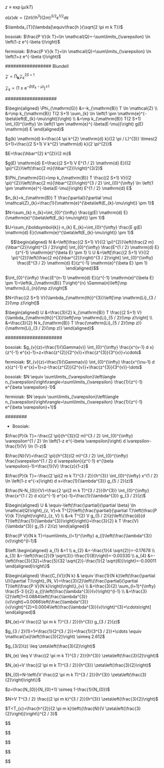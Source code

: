 
$z \equiv \exp (\mu / k T)$  

$a(\varepsilon) d \varepsilon=\left(2 \pi V / h^{3}\right)(2 m)^{3 / 2} \varepsilon^{1 / 2} d \varepsilon$  

$\lambda_{T}[\lambda]\equiv\frac{h }{\sqrt{2 \pi m k T}}$  




bosoiak: $\frac{P V}{k T}=\ln \mathcal{Q}=-\sum\limits_{\varepsilon} \ln \left(1-z e^{-\beta t}\right)$  

fermioiak: $\frac{P V}{k T}=\ln \mathcal{Q}=\sum\limits_{\varepsilon} \ln \left(1+z e^{-\beta t}\right)$  

################# Blundell

$\mathcal{Z}=\prod_{\boldsymbol{k}} \mathcal{Z}_{k}^{2 S+1}$  

$\mathcal{Z}_{k}=\left(1 \pm \mathrm{e}^{-\beta\left(E_{k}-\mu\right)}\right)^{ \pm 1}$  

###################  



$\begin{aligned} \Phi_{\mathrm{G}} &=-k_{\mathrm{B}} T \ln \mathcal{Z} \\ &=\mp k_{\mathrm{B}} T(2 S+1) \sum_{k} \ln \left(1 \pm \mathrm{e}^{-\beta\left(E_{k}-\mu\right)}\right) \\ &=\mp k_{\mathrm{B}} T(2 S+1) \int_{0}^{\infty} \ln \left(1 \pm \mathrm{e}^{-\beta(E-\mu)}\right) g(E) \mathrm{d} E \end{aligned}$

$g(k) \mathrm{d} k=\frac{4 \pi k^{2} \mathrm{d} k}{(2 \pi / L)^{3}} \times(2 S+1)=\frac{(2 S+1) V k^{2} \mathrm{d} k}{2 \pi^{2}}$  

$E=\frac{\hbar^{2} k^{2}}{2 m}$  

$g(E) \mathrm{d} E=\frac{(2 S+1) V E^{1 / 2} \mathrm{d} E}{(2 \pi)^{2}}\left(\frac{2 m}{\hbar^{2}}\right)^{3/2}$  

$\Phi_{\mathrm{G}}=\mp k_{\mathrm{B}} T \frac{(2 S+1) V}{(2 \pi)^{2}}\left(\frac{2 m}{\hbar^{2}}\right)^{3 / 2} \int_{0}^{\infty} \ln \left(1 \pm \mathrm{e}^{-\beta(E-\mu)}\right) E^{1 / 2} \mathrm{d} E$  

$n_{k}=k_{\mathrm{B}} T \frac{\partial}{\partial \mu} \mathcal{Z}_{k}=\frac{1}{\mathrm{e}^{\beta\left(E_{k}-\mu\right)} \pm 1}$  

$N=\sum_{k} n_{k}=\int_{0}^{\infty} \frac{g(E) \mathrm{d} E}{\mathrm{e}^{\beta\left(E_{k}-\mu\right)} \pm 1}$  

$U=\sum_{\boldsymbol{k}} n_{k} E_{k}=\int_{0}^{\infty} \frac{E g(E) \mathrm{d} E}{\mathrm{e}^{\beta\left(E_{k}-\mu\right)} \pm 1}$  

$$\begin{aligned} N &=\left[\frac{(2 S+1) V}{(2 \pi)^{2}}\left(\frac{2 m}{\hbar^{2}}\right)^{3 / 2}\right] \int_{0}^{\infty} \frac{E^{1 / 2} \mathrm{d} E}{z^{-1} \mathrm{e}^{\beta E} \pm 1} \\ U &=\left[\frac{(2 S+1) V}{(2 \pi)^{2}}\left(\frac{2 m}{\hbar^{2}}\right)^{3 / 2}\right] \int_{0}^{\infty} \frac{E^{3 / 2} \mathrm{d} E}{z^{-1} \mathrm{e}^{\beta E} \pm 1} \end{aligned}$$  

$\int_{0}^{\infty} \frac{E^{n-1} \mathrm{d} E}{z^{-1} \mathrm{e}^{\beta E} \pm 1}=\left(k_{\mathrm{B}} T\right)^{n} \Gamma(n)\left[\mp \mathrm{Li}_{n}(\mp z)\right]$  

$N=\frac{(2 S+1) V}{\lambda_{\mathrm{th}}^{3}}\left[\mp \mathrm{Li}_{3 / 2}(\mp z)\right]$  

$\begin{aligned} U &=\frac{3}{2} k_{\mathrm{B}} T \frac{(2 S+1) V}{\lambda_{\mathrm{th}}^{3}}\left[\mp \mathrm{Li}_{5 / 2}(\mp z)\right] \\ &=\frac{3}{2} N k_{\mathrm{B}} T \frac{\mathrm{Li}_{5 / 2}(\mp z)}{\mathrm{Li}_{3 / 2}(\mp z)} \end{aligned}$  

#####################

bosoiak: $g_{v}(z)=\frac{1}{\Gamma(v)} \int_{0}^{\infty} \frac{x^{v-1} d x}{z^{-1} e^{x}-1}=z+\frac{z^{2}}{2^{v}}+\frac{z^{3}}{3^{v}}+\cdots$  

fermioiak: $f_{v}(z)=\frac{1}{\Gamma(v)} \int_{0}^{\infty} \frac{x^{\nu-1} d x}{z^{-1} e^{x}+1}=z-\frac{z^{2}}{2^{v}}+\frac{z^{3}}{3^{v}}-\dots$


bosoiak: $N \equiv \sum\limits_{\varepsilon}\left\langle n_{\varepsilon}\right\rangle=\sum\limits_{\varepsilon} \frac{1}{z^{-1} e^{\beta \varepsilon}-1}$  

fermioiak: $N \equiv \sum\limits_{\varepsilon}\left\langle n_{\varepsilon}\right\rangle=\sum\limits_{\varepsilon} \frac{1}{z^{-1} e^{\beta \varepsilon}+1}$  

########

- Bosoiak: 

$\frac{P}{k T}=-\frac{2 \pi}{h^{3}}(2 m)^{3 / 2} \int_{0}^{\infty} \varepsilon^{1 / 2} \ln \left(1-z e^{-\beta \varepsilon}\right) d \varepsilon-\frac{1}{V} \ln (1-z)$  

$\frac{N}{V}=\frac{2 \pi}{h^{3}}(2 m)^{3 / 2} \int_{0}^{\infty} \frac{\varepsilon^{1 / 2} d \varepsilon}{z^{-1} e^{\beta \varepsilon}-1}+\frac{1}{V} \frac{z}{1-z}$  


$\frac{P}{k T}=-\frac{2 \pi(2 m k T)^{3 / 2}}{h^{3}} \int_{0}^{\infty} x^{1 / 2} \ln \left(1-z e^{-x}\right) d x=\frac{1}{\lambda^{3}} g_{5 / 2}(z)$  

$\frac{N-N_{0}}{V}=\frac{2 \pi(2 m k T)^{3 / 2}}{h^{3}} \int_{0}^{\infty} \frac{x^{1 / 2} d x}{z^{-1} e^{x}-1}=\frac{1}{\lambda^{3}} g_{3 / 2}(z)$  



$\begin{aligned} U & \equiv-\left(\frac{\partial}{\partial \beta} \ln \mathcal{Q}\right)_{z, V}=k T^{2}\left\{\frac{\partial}{\partial T}\left(\frac{P V}{k T}\right)\right\}_{z, V} \\ &=k T^{2} V g_{5 / 2}(z)\left\{\frac{d}{d T}\left(\frac{1}{\lambda^{3}}\right)\right\}=\frac{3}{2} k T \frac{V}{\lambda^{3}} g_{5 / 2}(z) \end{aligned}$  

$\frac{P V}{N k T}=\sum\limits_{l=1}^{\infty} a_{l}\left(\frac{\lambda^{3}}{v}\right)^{l-1}$  

$\left.\begin{aligned} a_{1} &=1 \\ a_{2} &=-\frac{1}{4 \sqrt{2}}=-0.17678 \\ a_{3} &=-\left(\frac{2}{9 \sqrt{3}}-\frac{1}{8}\right)=-0.00330 \\ a_{4} &=-\left(\frac{3}{32}+\frac{5}{32 \sqrt{2}}-\frac{1}{2 \sqrt{6}}\right)=-0.00011 \end{aligned}\right\}$  

$\begin{aligned} \frac{C_{V}}{N k} & \equiv \frac{1}{N k}\left(\frac{\partial U}{\partial T}\right)_{N, V}=\frac{3}{2}\left\{\frac{\partial}{\partial T}\left(\frac{P V}{N k}\right)\right\}_{v} \\ &=\frac{3}{2} \sum_{l=1}^{\infty} \frac{5-3 l}{2} a_{l}\left(\frac{\lambda^{3}}{v}\right)^{l-1} \\ &=\frac{3}{2}\left[1+0.0884\left(\frac{\lambda^{3}}{v}\right)+0.0066\left(\frac{\lambda^{3}}{v}\right)^{2}+0.0004\left(\frac{\lambda^{3}}{v}\right)^{3}+\cdots\right] \end{aligned}$  

$N_{e}=V \frac{(2 \pi m k T)^{3 / 2}}{h^{3}} g_{3 / 2}(z)$  

$g_{3 / 2}(1)=1+\frac{1}{2^{3 / 2}}+\frac{1}{3^{3 / 2}}+\cdots \equiv \mathcal{\xi}\left(\frac{3}{2}\right) \simeq 2.612$  

$g_{3/2}(z) \leq \zeta\left(\frac{3}{2}\right)$  

$N_{e} \leq V \frac{(2 \pi m k T)^{3 / 2}}{h^{3}} \zeta\left(\frac{3}{2}\right)$  


$N_{e}=V \frac{(2 \pi m k T)^{3 / 2}}{h^{3}} \zeta\left(\frac{3}{2}\right)$  

$N_{0}=N-\left\{V \frac{(2 \pi m k T)^{3 / 2}}{h^{3}} \zeta\left(\frac{3}{2}\right)\right\}$  


$z=\frac{N_{0}}{N_{0}+1} \simeq 1-\frac{1}{N_{0}}$  

$N>V T^{3 / 2} \frac{(2 \pi m k)^{3 / 2}}{h^{3}} \zeta\left(\frac{3}{2}\right)$  


$T<T_{c}=\frac{h^{2}}{2 \pi m k}\left\{\frac{N}{V \zeta\left(\frac{3}{2}\right)}\right\}^{2 / 3}$  

$$  


$$  

$$  


$$  

$$  


